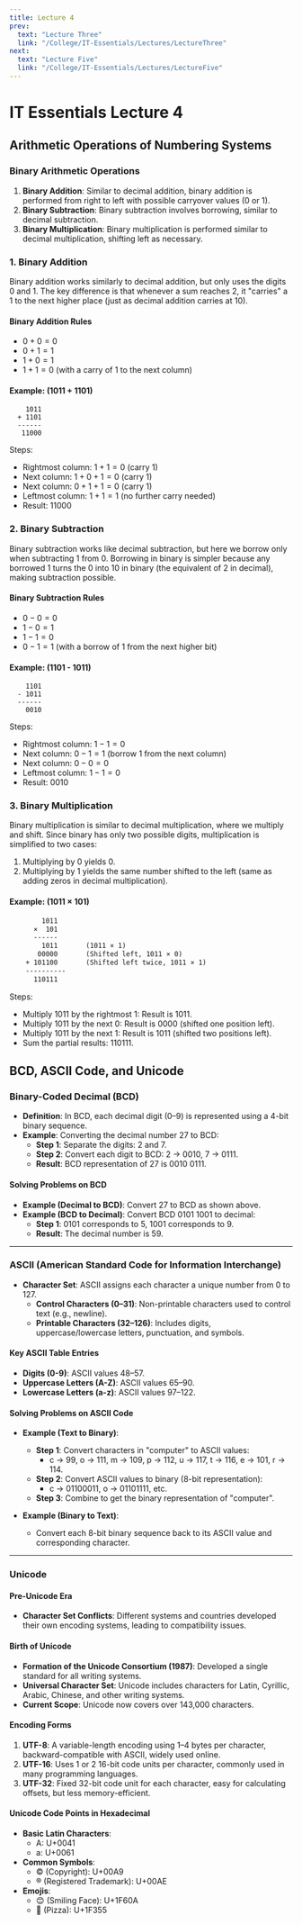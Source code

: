 ```yaml
---
title: Lecture 4
prev:
  text: "Lecture Three"
  link: "/College/IT-Essentials/Lectures/LectureThree"
next:
  text: "Lecture Five"
  link: "/College/IT-Essentials/Lectures/LectureFive"
---
```


# IT Essentials Lecture 4

## Arithmetic Operations of Numbering Systems

### Binary Arithmetic Operations

1. **Binary Addition**: Similar to decimal addition, binary addition is performed from right to left with possible carryover values (0 or 1).
2. **Binary Subtraction**: Binary subtraction involves borrowing, similar to decimal subtraction.
3. **Binary Multiplication**: Binary multiplication is performed similar to decimal multiplication, shifting left as necessary.

### 1. **Binary Addition**

Binary addition works similarly to decimal addition, but only uses the digits 0 and 1. The key difference is that whenever a sum reaches 2, it "carries" a 1 to the next higher place (just as decimal addition carries at 10).

#### Binary Addition Rules

- $0 + 0 = 0$
- $0 + 1 = 1$
- $1 + 0 = 1$
- $1 + 1 = 0$ (with a carry of 1 to the next column)

#### Example: (1011 + 1101)

```
    1011
  + 1101
  ------
   11000
```

Steps:

- Rightmost column: $1 + 1 = 0$ (carry 1)
- Next column: $1 + 0 + 1 = 0$ (carry 1)
- Next column: $0 + 1 + 1 = 0$ (carry 1)
- Leftmost column: $1 + 1 = 1$ (no further carry needed)
- Result: $11000$

### 2. **Binary Subtraction**

Binary subtraction works like decimal subtraction, but here we borrow only when subtracting 1 from 0. Borrowing in binary is simpler because any borrowed 1 turns the 0 into 10 in binary (the equivalent of 2 in decimal), making subtraction possible.

#### Binary Subtraction Rules

- $0 - 0 = 0$
- $1 - 0 = 1$
- $1 - 1 = 0$
- $0 - 1 = 1$ (with a borrow of 1 from the next higher bit)

#### Example: (1101 - 1011)

```
    1101
  - 1011
  ------
    0010
```

Steps:

- Rightmost column: $1 - 1 = 0$
- Next column: $0 - 1 = 1$ (borrow 1 from the next column)
- Next column: $0 - 0 = 0$
- Leftmost column: $1 - 1 = 0$
- Result: $0010$

### 3. **Binary Multiplication**

Binary multiplication is similar to decimal multiplication, where we multiply and shift. Since binary has only two possible digits, multiplication is simplified to two cases:

1. Multiplying by 0 yields 0.
2. Multiplying by 1 yields the same number shifted to the left (same as adding zeros in decimal multiplication).

#### Example: (1011 × 101)

```txt
        1011
      ×  101
      ------
        1011       (1011 × 1)
       00000       (Shifted left, 1011 × 0)
    + 101100       (Shifted left twice, 1011 × 1)
    ----------
      110111
```

Steps:

- Multiply $1011$ by the rightmost $1$: Result is $1011$.
- Multiply $1011$ by the next $0$: Result is $0000$ (shifted one position left).
- Multiply $1011$ by the next $1$: Result is $1011$ (shifted two positions left).
- Sum the partial results: $110111$.

## BCD, ASCII Code, and Unicode

### Binary-Coded Decimal (BCD)

- **Definition**: In BCD, each decimal digit (0–9) is represented using a 4-bit binary sequence.
- **Example**: Converting the decimal number 27 to BCD:
  - **Step 1**: Separate the digits: 2 and 7.
  - **Step 2**: Convert each digit to BCD: 2 → 0010, 7 → 0111.
  - **Result**: BCD representation of 27 is 0010 0111.

#### Solving Problems on BCD

- **Example (Decimal to BCD)**: Convert 27 to BCD as shown above.
- **Example (BCD to Decimal)**: Convert BCD 0101 1001 to decimal:
  - **Step 1**: 0101 corresponds to 5, 1001 corresponds to 9.
  - **Result**: The decimal number is 59.

---

### ASCII (American Standard Code for Information Interchange)

- **Character Set**: ASCII assigns each character a unique number from 0 to 127.
  - **Control Characters (0–31)**: Non-printable characters used to control text (e.g., newline).
  - **Printable Characters (32–126)**: Includes digits, uppercase/lowercase letters, punctuation, and symbols.

#### Key ASCII Table Entries

- **Digits (0-9)**: ASCII values 48–57.
- **Uppercase Letters (A-Z)**: ASCII values 65–90.
- **Lowercase Letters (a-z)**: ASCII values 97–122.

#### Solving Problems on ASCII Code

- **Example (Text to Binary)**:

  - **Step 1**: Convert characters in "computer" to ASCII values:
    - c → 99, o → 111, m → 109, p → 112, u → 117, t → 116, e → 101, r → 114.
  - **Step 2**: Convert ASCII values to binary (8-bit representation):
    - c → 01100011, o → 01101111, etc.
  - **Step 3**: Combine to get the binary representation of "computer".

- **Example (Binary to Text)**:
  - Convert each 8-bit binary sequence back to its ASCII value and corresponding character.

---

### Unicode

#### Pre-Unicode Era

- **Character Set Conflicts**: Different systems and countries developed their own encoding systems, leading to compatibility issues.

#### Birth of Unicode

- **Formation of the Unicode Consortium (1987)**: Developed a single standard for all writing systems.
- **Universal Character Set**: Unicode includes characters for Latin, Cyrillic, Arabic, Chinese, and other writing systems.
- **Current Scope**: Unicode now covers over 143,000 characters.

#### Encoding Forms

1. **UTF-8**: A variable-length encoding using 1–4 bytes per character, backward-compatible with ASCII, widely used online.
2. **UTF-16**: Uses 1 or 2 16-bit code units per character, commonly used in many programming languages.
3. **UTF-32**: Fixed 32-bit code unit for each character, easy for calculating offsets, but less memory-efficient.

#### Unicode Code Points in Hexadecimal

- **Basic Latin Characters**:
  - A: U+0041
  - a: U+0061
- **Common Symbols**:
  - © (Copyright): U+00A9
  - ® (Registered Trademark): U+00AE
- **Emojis**:
  - 😊 (Smiling Face): U+1F60A
  - 🍕 (Pizza): U+1F355

